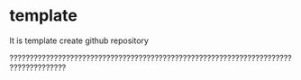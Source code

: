 # template
It is template create github repository

????????????????????????????????????????????????????????????????????????????????????
